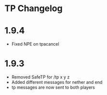# TP Changelog

# 1.9.4
- Fixed NPE on tpacancel

# 1.9.3
- Removed SafeTP for /tp x y z
- Added different messages for nether and end
- tp messages are now sent to both players